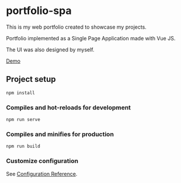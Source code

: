 # portfolio-spa

This is my web portfolio created to showcase my projects.

Portfolio implemented as a Single Page Application made with Vue JS.

The UI was also designed by myself.

[Demo](https://andyalu.github.io/portfolio/)

## Project setup

```
npm install
```

### Compiles and hot-reloads for development

```
npm run serve
```

### Compiles and minifies for production

```
npm run build
```

### Customize configuration

See [Configuration Reference](https://cli.vuejs.org/config/).
